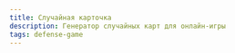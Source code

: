 ```yaml
---
title: Случайная карточка
description: Генератор случайных карт для онлайн-игры
tags: defense-game
---
```


<script setup>
import RandomCard from './RandomCard.vue'
  </script>

  <RandomCard />
